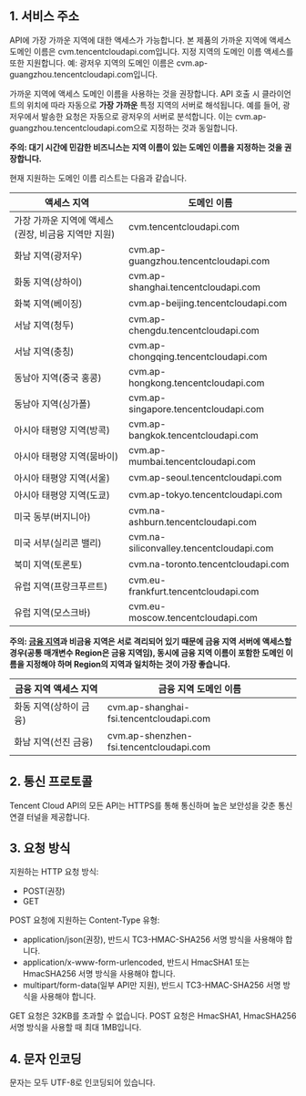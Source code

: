 ## 1. 서비스 주소

API에 가장 가까운 지역에 대한 액세스가 가능합니다. 본 제품의 가까운 지역에 액세스 도메인 이름은 cvm.tencentcloudapi.com입니다. 지정 지역의 도메인 이름 액세스를 또한 지원합니다. 예: 광저우 지역의 도메인 이름은 cvm.ap-guangzhou.tencentcloudapi.com입니다.

가까운 지역에 액세스 도메인 이름을 사용하는 것을 권장합니다. API 호출 시 클라이언트의 위치에 따라 자동으로 **가장 가까운** 특정 지역의 서버로 해석됩니다. 예를 들어, 광저우에서 발송한 요청은 자동으로 광저우의 서버로 분석합니다. 이는 cvm.ap-guangzhou.tencentcloudapi.com으로 지정하는 것과 동일합니다.

**주의: 대기 시간에 민감한 비즈니스는 지역 이름이 있는 도메인 이름을 지정하는 것을 권장합니다.**

현재 지원하는 도메인 이름 리스트는 다음과 같습니다.

| 액세스 지역 | 도메인 이름 |
|----------|------|
| 가장 가까운 지역에 액세스(권장, 비금융 지역만 지원) | cvm.tencentcloudapi.com|
| 화남 지역(광저우) | cvm.ap-guangzhou.tencentcloudapi.com|
| 화동 지역(상하이) | cvm.ap-shanghai.tencentcloudapi.com|
| 화북 지역(베이징) | cvm.ap-beijing.tencentcloudapi.com|
| 서남 지역(청두) | cvm.ap-chengdu.tencentcloudapi.com|
| 서남 지역(충칭) | cvm.ap-chongqing.tencentcloudapi.com|
| 동남아 지역(중국 홍콩) | cvm.ap-hongkong.tencentcloudapi.com |
| 동남아 지역(싱가폴) | cvm.ap-singapore.tencentcloudapi.com|
| 아시아 태평양 지역(방콕) | cvm.ap-bangkok.tencentcloudapi.com |
| 아시아 태평양 지역(뭄바이) | cvm.ap-mumbai.tencentcloudapi.com|
| 아시아 태평양 지역(서울) | cvm.ap-seoul.tencentcloudapi.com|
| 아시아 태평양 지역(도쿄) | cvm.ap-tokyo.tencentcloudapi.com |
| 미국 동부(버지니아) | cvm.na-ashburn.tencentcloudapi.com|
| 미국 서부(실리콘 밸리) | cvm.na-siliconvalley.tencentcloudapi.com|
| 북미 지역(토론토) | cvm.na-toronto.tencentcloudapi.com|
| 유럽 지역(프랑크푸르트) | cvm.eu-frankfurt.tencentcloudapi.com|
| 유럽 지역(모스크바) | cvm.eu-moscow.tencentcloudapi.com|

**주의: [금융 지역](https://cloud.tencent.com/document/product/304/2766)과 비금융 지역은 서로 격리되어 있기 때문에 금융 지역 서버에 액세스할 경우(공통 매개변수 Region은 금융 지역임), 동시에 금융 지역 이름이 포함한 도메인 이름을 지정해야 하며 Region의 지역과 일치하는 것이 가장 좋습니다.**

| 금융 지역 액세스 지역 | 금융 지역 도메인 이름 |
|----------|------|
|화동 지역(상하이 금융)| cvm.ap-shanghai-fsi.tencentcloudapi.com|
|화남 지역(선진 금융)| cvm.ap-shenzhen-fsi.tencentcloudapi.com|

## 2. 통신 프로토콜

Tencent Cloud API의 모든 API는 HTTPS를 통해 통신하며 높은 보안성을 갖춘 통신 연결 터널을 제공합니다.

## 3. 요청 방식

지원하는 HTTP 요청 방식:

* POST(권장)
* GET

POST 요청에 지원하는 Content-Type 유형:

* application/json(권장), 반드시 TC3-HMAC-SHA256 서명 방식을 사용해야 합니다.
* application/x-www-form-urlencoded, 반드시 HmacSHA1 또는 HmacSHA256 서명 방식을 사용해야 합니다.
* multipart/form-data(일부 API만 지원), 반드시 TC3-HMAC-SHA256 서명 방식을 사용해야 합니다.

GET 요청은 32KB를 초과할 수 없습니다. POST 요청은 HmacSHA1, HmacSHA256 서명 방식을 사용할 때 최대 1MB입니다.

## 4. 문자 인코딩

문자는 모두 UTF-8로 인코딩되어 있습니다.
